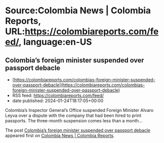 # Source:Colombia News | Colombia Reports, URL:https://colombiareports.com/feed/, language:en-US

## Colombia’s foreign minister suspended over passport debacle
 - [https://colombiareports.com/colombias-foreign-minister-suspended-over-passport-debacle](https://colombiareports.com/colombias-foreign-minister-suspended-over-passport-debacle)
 - RSS feed: https://colombiareports.com/feed/
 - date published: 2024-01-24T18:17:05+00:00

<p>Colombia&#8217;s Inspector General&#8217;s Office suspended Foreign Minister Alvaro Leyva over a dispute with the company that had been hired to print passports. The three-month suspension comes less than a month&#8230;</p>
<p>The post <a href="https://colombiareports.com/colombias-foreign-minister-suspended-over-passport-debacle/" rel="nofollow">Colombia&#8217;s foreign minister suspended over passport debacle</a> appeared first on <a href="https://colombiareports.com" rel="nofollow">Colombia News | Colombia Reports</a>.</p>

